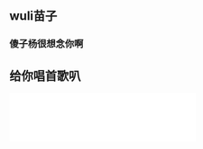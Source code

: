 ## wuli苗子
### 傻子杨很想念你啊
## 给你唱首歌叭
<iframe frameborder="no" border="0" marginwidth="0" marginheight="0" width=330 height=86 src="//music.163.com/outchain/player?type=2&id=1297742771&auto=1&height=66"></iframe>
